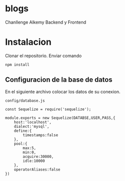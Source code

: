 # blogs
Chanllenge Alkemy Backend y Frontend

# Instalacion
Clonar el repositorio. Enviar comando

```
npm install
```

## Configuracion de la base de datos
En el siguiente archivo colocar los datos de su conexion.
```
config/database.js
```

```
const Sequelize = require('sequelize');

module.exports = new Sequelize(DATABSE,USER,PASS,{
    host:'localhost',
    dialect:'mysql',
    define:{
        timestamps:false
    },
    pool:{
        max:5,
        min:0,
        acquire:30000,
        idle:10000
    },
    operatorAliases:false
})
```